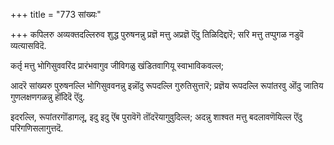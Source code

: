+++
title = "773 सांख्यः"

+++
कपिलरु अव्यक्तदल्लिरुव शुद्ध पुरुषनन्नु प्रज्ञॆ मत्तु अप्रज्ञॆ ऎंदु तिळिदिद्दारॆ; सरि मत्तु तप्पुगळ नडुवॆ व्यत्यासविदॆ.

कर्तृ मत्तु भोगिसुववरिंद प्रारंभवागुव जीविगळु खंडितवागियू स्वाभाविकवल्ल;

आदरॆ सांख्यरु पुरुषनल्लि भोगिसुववनन्नु इन्नॊंदु रूपदल्लि गुरुतिसुत्तारॆ; प्रज्ञॆय रूपदल्लि रूपांतरवु ऒंदु जातिय गुणलक्षणगळन्नु हॊंदिदॆ ऎंदु.

इदरल्लि, रूपांतरगॊंडागलू, इदु इदु ऎंब पुरावॆगॆ तॊंदरॆयागुवुदिल्ल; अदन्नु शाश्वत मत्तु बदलावणॆयिल्ल ऎंदु परिगणिसलागुत्तदॆ.

